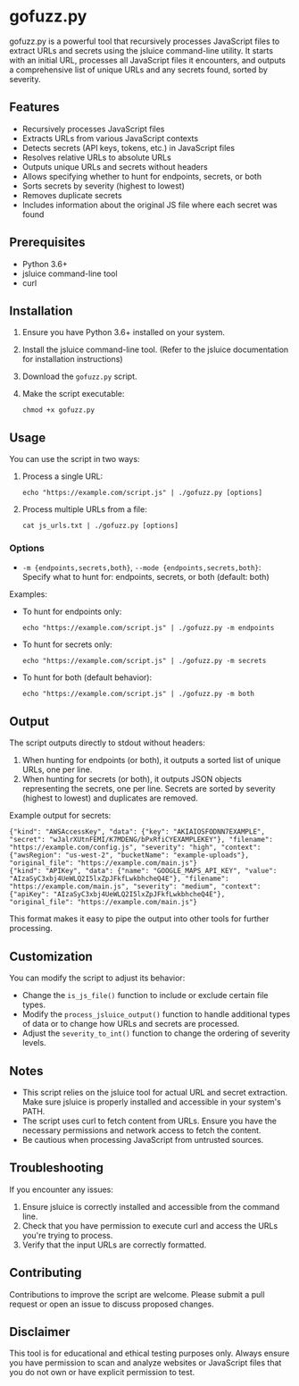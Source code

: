 # gofuzz.py

gofuzz.py is a powerful tool that recursively processes JavaScript files to extract URLs and secrets using the jsluice command-line utility. It starts with an initial URL, processes all JavaScript files it encounters, and outputs a comprehensive list of unique URLs and any secrets found, sorted by severity.

## Features

- Recursively processes JavaScript files
- Extracts URLs from various JavaScript contexts
- Detects secrets (API keys, tokens, etc.) in JavaScript files
- Resolves relative URLs to absolute URLs
- Outputs unique URLs and secrets without headers
- Allows specifying whether to hunt for endpoints, secrets, or both
- Sorts secrets by severity (highest to lowest)
- Removes duplicate secrets
- Includes information about the original JS file where each secret was found

## Prerequisites

- Python 3.6+
- jsluice command-line tool
- curl

## Installation

1. Ensure you have Python 3.6+ installed on your system.
2. Install the jsluice command-line tool. (Refer to the jsluice documentation for installation instructions)
3. Download the `gofuzz.py` script.
4. Make the script executable:

   ```
   chmod +x gofuzz.py
   ```

## Usage

You can use the script in two ways:

1. Process a single URL:

   ```
   echo "https://example.com/script.js" | ./gofuzz.py [options]
   ```

2. Process multiple URLs from a file:

   ```
   cat js_urls.txt | ./gofuzz.py [options]
   ```

### Options

- `-m {endpoints,secrets,both}`, `--mode {endpoints,secrets,both}`: Specify what to hunt for: endpoints, secrets, or both (default: both)

Examples:

- To hunt for endpoints only:
  ```
  echo "https://example.com/script.js" | ./gofuzz.py -m endpoints
  ```

- To hunt for secrets only:
  ```
  echo "https://example.com/script.js" | ./gofuzz.py -m secrets
  ```

- To hunt for both (default behavior):
  ```
  echo "https://example.com/script.js" | ./gofuzz.py -m both
  ```

## Output

The script outputs directly to stdout without headers:

1. When hunting for endpoints (or both), it outputs a sorted list of unique URLs, one per line.
2. When hunting for secrets (or both), it outputs JSON objects representing the secrets, one per line. Secrets are sorted by severity (highest to lowest) and duplicates are removed.

Example output for secrets:

```
{"kind": "AWSAccessKey", "data": {"key": "AKIAIOSFODNN7EXAMPLE", "secret": "wJalrXUtnFEMI/K7MDENG/bPxRfiCYEXAMPLEKEY"}, "filename": "https://example.com/config.js", "severity": "high", "context": {"awsRegion": "us-west-2", "bucketName": "example-uploads"}, "original_file": "https://example.com/main.js"}
{"kind": "APIKey", "data": {"name": "GOOGLE_MAPS_API_KEY", "value": "AIzaSyC3xbj4UeWLQ2I5lxZpJFkfLwkbhcheQ4E"}, "filename": "https://example.com/main.js", "severity": "medium", "context": {"apiKey": "AIzaSyC3xbj4UeWLQ2I5lxZpJFkfLwkbhcheQ4E"}, "original_file": "https://example.com/main.js"}
```

This format makes it easy to pipe the output into other tools for further processing.

## Customization

You can modify the script to adjust its behavior:

- Change the `is_js_file()` function to include or exclude certain file types.
- Modify the `process_jsluice_output()` function to handle additional types of data or to change how URLs and secrets are processed.
- Adjust the `severity_to_int()` function to change the ordering of severity levels.

## Notes

- This script relies on the jsluice tool for actual URL and secret extraction. Make sure jsluice is properly installed and accessible in your system's PATH.
- The script uses curl to fetch content from URLs. Ensure you have the necessary permissions and network access to fetch the content.
- Be cautious when processing JavaScript from untrusted sources.

## Troubleshooting

If you encounter any issues:

1. Ensure jsluice is correctly installed and accessible from the command line.
2. Check that you have permission to execute curl and access the URLs you're trying to process.
3. Verify that the input URLs are correctly formatted.

## Contributing

Contributions to improve the script are welcome. Please submit a pull request or open an issue to discuss proposed changes.

## Disclaimer

This tool is for educational and ethical testing purposes only. Always ensure you have permission to scan and analyze websites or JavaScript files that you do not own or have explicit permission to test.
